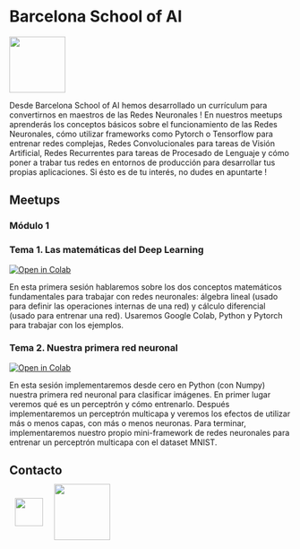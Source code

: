 # Barcelona School of AI

<a href="https://www.meetup.com/es-ES/Barcelona-School-of-AI/" target="_blank"><img src="https://www.meetup.com/mu_static/es-ES/logo--script.004ada05.svg" width=100/></a>

Desde Barcelona School of AI hemos desarrollado un currículum para convertirnos en maestros de las Redes Neuronales ! En nuestros meetups aprenderás los conceptos básicos sobre el funcionamiento de las Redes Neuronales, cómo utilizar frameworks como Pytorch o Tensorflow para entrenar redes complejas, Redes Convolucionales para tareas de Visión Artificial, Redes Recurrentes para tareas de Procesado de Lenguaje y cómo poner a trabar tus redes en entornos de producción para desarrollar tus propias aplicaciones. Si ésto es de tu interés, no dudes en apuntarte !

## Meetups

### Módulo 1

### Tema 1. Las matemáticas del Deep Learning

[![Open in Colab](https://colab.research.google.com/assets/colab-badge.svg)](https://colab.research.google.com/drive/1SPatUS-4qrrW5ZqSFsei7Dg6H3AhyObM)

En esta primera sesión hablaremos sobre los dos conceptos matemáticos fundamentales para trabajar con redes neuronales: álgebra lineal (usado para definir las operaciones internas de una red) y cálculo diferencial (usado para entrenar una red). Usaremos Google Colab, Python y Pytorch para trabajar con los ejemplos.

### Tema 2. Nuestra primera red neuronal

[![Open in Colab](https://colab.research.google.com/assets/colab-badge.svg)](https://colab.research.google.com/drive/1E5QC9PqMPYQ45Zxu01GT2LvJPJEV_ZPz)

En esta sesión implementaremos desde cero en Python (con Numpy) nuestra primera red neuronal para clasificar imágenes. En primer lugar veremos qué es un perceptrón y cómo entrenarlo. Después implementaremos un perceptrón multicapa y veremos los efectos de utilizar más o menos capas, con más o menos neuronas. Para terminar, implementaremos nuestro propio mini-framework de redes neuronales para entrenar un perceptrón multicapa con el dataset MNIST.

## Contacto

<div style="display:flex; align-items:center;justify-items:center; margin-top:-20px;">

<a style="margin:10px" href="https://twitter.com/BarcelonaAI" target="_blank"><img src="https://www.cineaurora.it/wp-content/uploads/2013/12/unnamed.png" width=50/></a>

<a style="margin:10px" href="https://www.meetup.com/es-ES/Barcelona-School-of-AI/" target="_blank"><img src="https://www.meetup.com/mu_static/es-ES/logo--script.004ada05.svg" width=100/></a>

</div>
